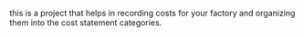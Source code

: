 this is a project that helps in recording costs for your factory and organizing them into the cost statement categories.
